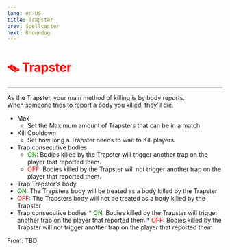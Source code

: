 ```yaml
---
lang: en-US
title: Trapster
prev: Spellcaster
next: Underdog
---
```


# <font color=red>🪤 <b>Trapster</b></font> <Badge text="Killing" type="tip" vertical="middle"/>
---

As the Trapster, your main method of killing is by body reports.<br>
When someone tries to report a body you killed, they'll die.

* Max
  * Set the Maximum amount of Trapsters that can be in a match
* Kill Cooldown
  * Set how long a Trapster needs to wait to Kill players
* Trap consecutive bodies
  * <font color=green>ON</font>: Bodies killed by the Trapster will trigger another trap on the player that reported them.
  * <font color=red>OFF</font>: Bodies killed by the Trapster will not trigger another trap on the player that reported them.
 * Trap Trapster's body
  * <font color=green>ON</font>: The Trapsters body will be treated as a body killed by the Trapster
  * <font color=red>OFF</font>: The Trapsters body will not be treated as a body killed by the Trapster
   * Trap consecutive bodies
    * <font color=green>ON</font>: Bodies killed by the Trapster will trigger another trap on the player that reported them
    * <font color=red>OFF</font>: Bodies killed by the Trapster will not trigger another trap on the player that reported them

From: TBD
